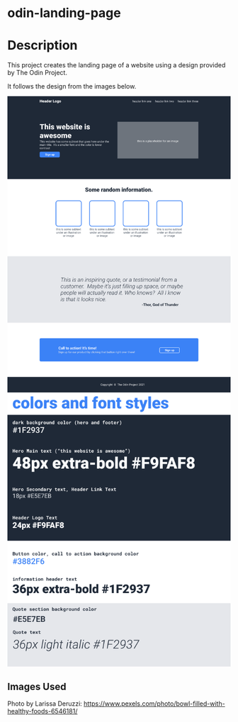  # odin-landing-page

# Description
This project creates the landing page of a website using a design provided by The Odin Project.

It follows the design from the images below.

<img src="01.png" alt="Full Design">

<img src="02.png" alt="Color and Fonts">


## Images Used
Photo by Larissa Deruzzi: https://www.pexels.com/photo/bowl-filled-with-healthy-foods-6546181/


